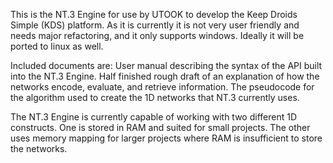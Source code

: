 This is the NT.3 Engine for use by UTOOK to develop the Keep Droids Simple (KDS) platform.
As it is currently it is not very user friendly and needs major refactoring, and it only supports windows. Ideally it will be ported to linux as well.


Included documents are:
User manual describing the syntax of the API built into the NT.3 Engine.
Half finished rough draft of an explanation of how the networks encode, evaluate, and retrieve information.
The pseudocode for the algorithm used to create the 1D networks that NT.3 currently uses. 



The NT.3 Engine is currently capable of working with two different 1D constructs.
One is stored in RAM and suited for small projects.
The other uses memory mapping for larger projects where RAM is insufficient to store the networks. 

